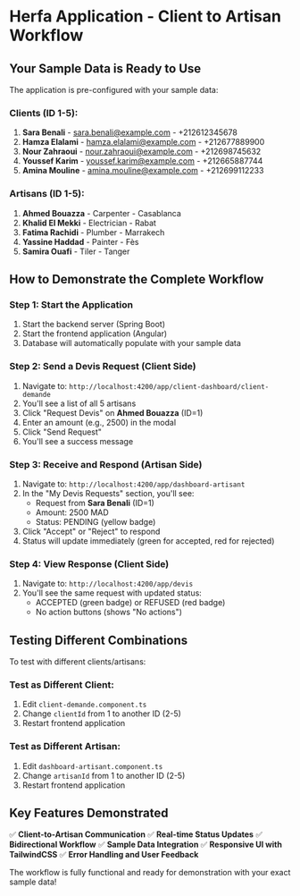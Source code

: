 # Herfa Application - Client to Artisan Workflow

## Your Sample Data is Ready to Use

The application is pre-configured with your sample data:

### Clients (ID 1-5):
1. **Sara Benali** - sara.benali@example.com - +212612345678
2. **Hamza Elalami** - hamza.elalami@example.com - +212677889900
3. **Nour Zahraoui** - nour.zahraoui@example.com - +212698745632
4. **Youssef Karim** - youssef.karim@example.com - +212665887744
5. **Amina Mouline** - amina.mouline@example.com - +212699112233

### Artisans (ID 1-5):
1. **Ahmed Bouazza** - Carpenter - Casablanca
2. **Khalid El Mekki** - Electrician - Rabat
3. **Fatima Rachidi** - Plumber - Marrakech
4. **Yassine Haddad** - Painter - Fès
5. **Samira Ouafi** - Tiler - Tanger

## How to Demonstrate the Complete Workflow

### Step 1: Start the Application
1. Start the backend server (Spring Boot)
2. Start the frontend application (Angular)
3. Database will automatically populate with your sample data

### Step 2: Send a Devis Request (Client Side)
1. Navigate to: `http://localhost:4200/app/client-dashboard/client-demande`
2. You'll see a list of all 5 artisans
3. Click "Request Devis" on **Ahmed Bouazza** (ID=1)
4. Enter an amount (e.g., 2500) in the modal
5. Click "Send Request"
6. You'll see a success message

### Step 3: Receive and Respond (Artisan Side)
1. Navigate to: `http://localhost:4200/app/dashboard-artisant`
2. In the "My Devis Requests" section, you'll see:
   - Request from **Sara Benali** (ID=1)
   - Amount: 2500 MAD
   - Status: PENDING (yellow badge)
3. Click "Accept" or "Reject" to respond
4. Status will update immediately (green for accepted, red for rejected)

### Step 4: View Response (Client Side)
1. Navigate to: `http://localhost:4200/app/devis`
2. You'll see the same request with updated status:
   - ACCEPTED (green badge) or REFUSED (red badge)
   - No action buttons (shows "No actions")

## Testing Different Combinations

To test with different clients/artisans:

### Test as Different Client:
1. Edit `client-demande.component.ts`
2. Change `clientId` from 1 to another ID (2-5)
3. Restart frontend application

### Test as Different Artisan:
1. Edit `dashboard-artisant.component.ts`
2. Change `artisanId` from 1 to another ID (2-5)
3. Restart frontend application

## Key Features Demonstrated

✅ **Client-to-Artisan Communication**
✅ **Real-time Status Updates**
✅ **Bidirectional Workflow**
✅ **Sample Data Integration**
✅ **Responsive UI with TailwindCSS**
✅ **Error Handling and User Feedback**

The workflow is fully functional and ready for demonstration with your exact sample data!